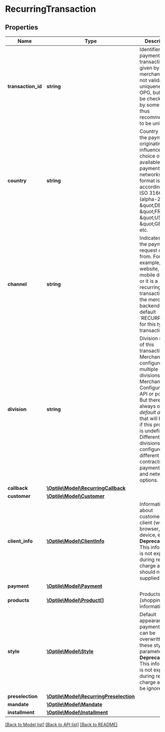 # RecurringTransaction

## Properties
Name | Type | Description | Notes
------------ | ------------- | ------------- | -------------
**transaction_id** | **string** | Identifier for this payment transaction given by the merchant. It is not validated for uniqueness by OPG, but may be checked for by some PSPs, thus recommended to be unique. | 
**country** | **string** | Country where the payment is originating. This influences the choice of the available payment networks. Value format is according to ISO 3166-1 (alpha-2), e.g. \&quot;DE\&quot;, \&quot;FR\&quot;, \&quot;US\&quot;, \&quot;GB\&quot;, etc. | 
**channel** | **string** | Indicates where the payment request comes from. For example, from a website, from a mobile device, or it is a recurring transaction from the merchant&#39;s backend.  By default &#x60;RECURRING&#x60; for this type of transactions. | [optional] 
**division** | **string** | Division name of this transaction.  Merchant can configure multiple divisions via Merchant Configuration API or portal. But there is always one _default division_ that will be used if this property is undefined. Different divisions can be configured with different setup, contracts, payment routes and network options. | [optional] 
**callback** | [**\Optile\Model\RecurringCallback**](RecurringCallback.md) |  | [optional] 
**customer** | [**\Optile\Model\Customer**](Customer.md) |  | [optional] 
**client_info** | [**\Optile\Model\ClientInfo**](ClientInfo.md) | Information about customers client (web browser, mobile device, etc.)  **Deprecated!** This information is not expected during recurring charge and should not be supplied. | [optional] 
**payment** | [**\Optile\Model\Payment**](Payment.md) |  | 
**products** | [**\Optile\Model\Product[]**](Product.md) | Products (shopping cart) information. | [optional] 
**style** | [**\Optile\Model\Style**](Style.md) | Default appearance of payment page can be overwritten with these style parameters.  **Deprecated!** This information is not expected during recurring charge and will be ignored. | [optional] 
**preselection** | [**\Optile\Model\RecurringPreselection**](RecurringPreselection.md) |  | [optional] 
**mandate** | [**\Optile\Model\Mandate**](Mandate.md) |  | [optional] 
**installment** | [**\Optile\Model\Installment**](Installment.md) |  | [optional] 

[[Back to Model list]](../README.md#documentation-for-models) [[Back to API list]](../README.md#documentation-for-api-endpoints) [[Back to README]](../README.md)


